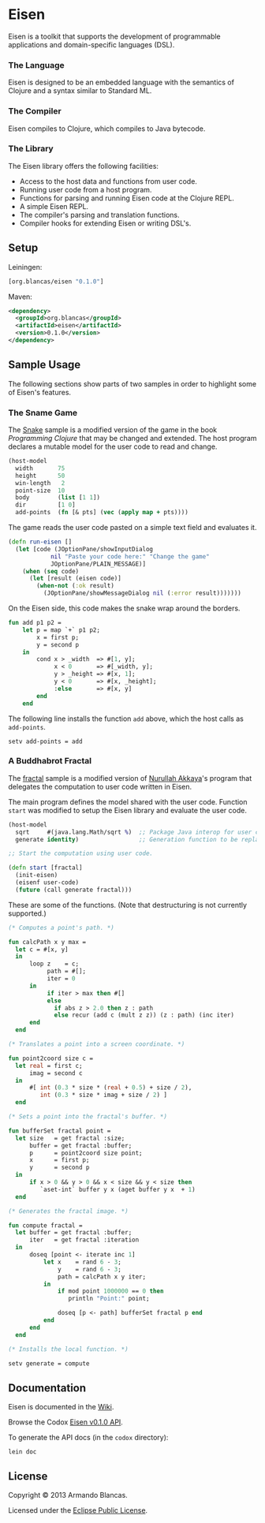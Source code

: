 # Eisen

Eisen is a toolkit that supports the development of programmable applications and domain-specific languages (DSL).

### The Language

Eisen is designed to be an embedded language with the semantics of Clojure and a syntax similar to Standard ML.

### The Compiler

Eisen compiles to Clojure, which compiles to Java bytecode.

### The Library

The Eisen library offers the following facilities:

* Access to the host data and functions from user code.
* Running user code from a host program.
* Functions for parsing and running Eisen code at the Clojure REPL.
* A simple Eisen REPL.
* The compiler's parsing and translation functions.
* Compiler hooks for extending Eisen or writing DSL's.

## Setup

Leiningen:

```clojure
[org.blancas/eisen "0.1.0"]
```

Maven:

```xml
<dependency>
  <groupId>org.blancas</groupId>
  <artifactId>eisen</artifactId>
  <version>0.1.0</version>
</dependency>
```

## Sample Usage

The following sections show parts of two samples in order to highlight some of Eisen's features.

### The Sname Game
 
The [Snake](https://github.com/blancas/eisen/wiki/Extending-the-Snake-Game-Interactively) sample is a modified version of the game in the book *Programming Clojure* that may be changed and extended. The host program declares a mutable model for the user code to read and change.

```clojure
(host-model
  width       75
  height      50
  win-length   2
  point-size  10
  body        (list [1 1])
  dir         [1 0]
  add-points  (fn [& pts] (vec (apply map + pts))))
```

The game reads the user code pasted on a simple text field and evaluates it.

```clojure
(defn run-eisen []
  (let [code (JOptionPane/showInputDialog
	        nil "Paste your code here:" "Change the game"
	        JOptionPane/PLAIN_MESSAGE)]
    (when (seq code)
      (let [result (eisen code)]
        (when-not (:ok result)
          (JOptionPane/showMessageDialog nil (:error result)))))))
```

On the Eisen side, this code makes the snake wrap around the borders.

```sml
fun add p1 p2 =
    let p = map `+` p1 p2;
        x = first p;
        y = second p
    in
        cond x > _width  => #[1, y];
             x < 0       => #[_width, y];
             y > _height => #[x, 1];
             y < 0       => #[x, _height];
             :else       => #[x, y]
        end
    end
```

The following line installs the function `add` above, which the host calls as `add-points`.

```
setv add-points = add
```

### A Buddhabrot Fractal

The [fractal](https://github.com/blancas/eisen/wiki/Computing-a-Buddhabrot-Fractal) sample is a modified version of [Nurullah Akkaya](http://nakkaya.com/2009/10/04/fractals-in-clojure-buddhabrot-fractal/)'s program that delegates the computation to user code written in Eisen. 

The main program defines the model shared with the user code. Function `start` was modified to setup the Eisen library and evaluate the user code.

```clojure
(host-model
  sqrt     #(java.lang.Math/sqrt %)  ;; Package Java interop for user code.
  generate identity)                 ;; Generation function to be replaced.

;; Start the computation using user code.

(defn start [fractal]
  (init-eisen)
  (eisenf user-code)
  (future (call generate fractal)))
```

These are some of the functions. (Note that destructuring is not currently supported.)

```sml
(* Computes a point's path. *)

fun calcPath x y max =
  let c = #[x, y]
  in
      loop z    = c;
           path = #[];
           iter = 0
      in
           if iter > max then #[]
           else
             if abs z > 2.0 then z : path
             else recur (add c (mult z z)) (z : path) (inc iter)
      end
  end

(* Translates a point into a screen coordinate. *)

fun point2coord size c =
  let real = first c;
      imag = second c
  in
      #[ int (0.3 * size * (real + 0.5) + size / 2), 
         int (0.3 * size * imag + size / 2) ]
  end

(* Sets a point into the fractal's buffer. *)

fun bufferSet fractal point =
  let size   = get fractal :size;
      buffer = get fractal :buffer;
      p      = point2coord size point;
      x      = first p;
      y      = second p
  in
      if x > 0 && y > 0 && x < size && y < size then
         `aset-int` buffer y x (aget buffer y x  + 1)
  end

(* Generates the fractal image. *)

fun compute fractal =
  let buffer = get fractal :buffer;
      iter   = get fractal :iteration
  in
      doseq [point <- iterate inc 1]
          let x    = rand 6 - 3;
              y    = rand 6 - 3;
              path = calcPath x y iter;
          in
              if mod point 1000000 == 0 then
                 println "Point:" point;

              doseq [p <- path] bufferSet fractal p end
          end
      end
  end

(* Installs the local function. *)

setv generate = compute
```

## Documentation

Eisen is documented in the [Wiki](https://github.com/blancas/eisen/wiki).

Browse the Codox [Eisen v0.1.0 API](http://blancas.github.com/eisen).

To generate the API docs (in the `codox` directory):

    lein doc

## License

Copyright © 2013 Armando Blancas.

Licensed under the [Eclipse Public License](http://www.eclipse.org/legal/epl-v10.html).
